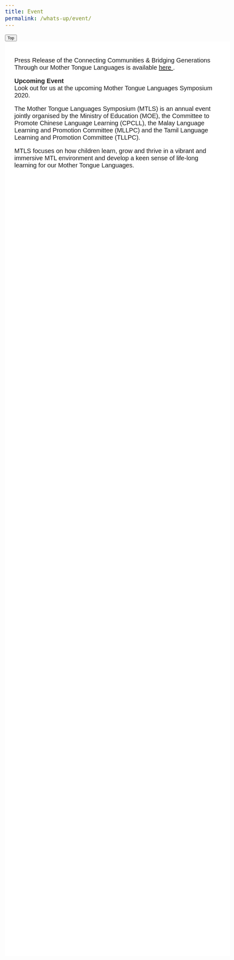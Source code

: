 ```yaml
---
title: Event
permalink: /whats-up/event/
---
```

<html>
<head>
<meta name="viewport" content="width=device-width, initial-scale=1">
<style>
body {
  font-family: Arial, Helvetica, sans-serif;
  font-size: 20px;
}

#myBtn {
  display: none;
  position: fixed;
  bottom: 20px;
  right: 30px;
  z-index: 99;
  font-size: 18px;
  border: none;
  outline: none;
  background-color: red;
  color: white;
  cursor: pointer;
  padding: 15px;
  border-radius: 4px;
}

#myBtn:hover {
  background-color: #555;
}
</style>
</head>
  <body>
  <button onclick="topFunction()" id="myBtn" title="Go to top">Top</button>
  <div style="background-color:white;padding:30px 30px 2500px"><p>Press Release of the 
Connecting Communities & Bridging Generations Through our Mother Tongue Languages is available <a href="https://www.moe.gov.sg/news/press-releases/connecting-communities-and-bridging-generations-through-our-mother-tongue-languages" target="_blank">here </a>.
</p>
  
  <p><strong>Upcoming Event<br/></strong>
  Look out for us at the upcoming Mother Tongue Languages Symposium 2020.</p>
  <p>The Mother Tongue Languages Symposium (MTLS) is an annual event jointly organised by the Ministry of Education (MOE), the Committee to Promote Chinese Language Learning (CPCLL), the Malay Language Learning and Promotion Committee (MLLPC) and the Tamil Language Learning and Promotion Committee (TLLPC).
</p>
  <p>MTLS focuses on how children learn, grow and thrive in a vibrant and immersive MTL environment and develop a keen sense of life-long learning for our Mother Tongue Languages.</p></div>
  <script>
var mybutton = document.getElementById("myBtn");
window.onscroll = function() {scrollFunction()};

function scrollFunction() {
  if (document.body.scrollTop > 20 || document.documentElement.scrollTop > 20) {
    mybutton.style.display = "block";
  } else {
    mybutton.style.display = "none";
  }
}
function topFunction() {
  document.body.scrollTop = 0;
  document.documentElement.scrollTop = 0;
}
</script>

</body>
</html>

